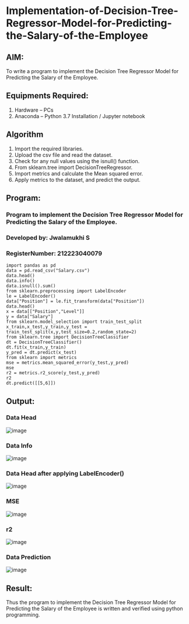 # Implementation-of-Decision-Tree-Regressor-Model-for-Predicting-the-Salary-of-the-Employee

## AIM:
To write a program to implement the Decision Tree Regressor Model for Predicting the Salary of the Employee.

## Equipments Required:
1. Hardware – PCs
2. Anaconda – Python 3.7 Installation / Jupyter notebook

## Algorithm
1. Import the required libraries.
2. Upload the csv file and read the dataset.
3. Check for any null values using the isnull() function.
4. From sklearn.tree import DecisionTreeRegressor.
5. Import metrics and calculate the Mean squared error.
6. Apply metrics to the dataset, and predict the output.


## Program:
### Program to implement the Decision Tree Regressor Model for Predicting the Salary of the Employee.
### Developed by: Jwalamukhi S
### RegisterNumber: 212223040079

```
import pandas as pd
data = pd.read_csv("Salary.csv")
data.head()
data.info()
data.isnull().sum()
from sklearn.preprocessing import LabelEncoder
le = LabelEncoder()
data["Position"] = le.fit_transform(data["Position"])
data.head()
x = data[["Position","Level"]]
y = data["Salary"]
from sklearn.model_selection import train_test_split
x_train,x_test,y_train,y_test =
train_test_split(x,y,test_size=0.2,random_state=2)
from sklearn.tree import DecisionTreeClassifier
dt = DecisionTreeClassifier()
dt.fit(x_train,y_train)
y_pred = dt.predict(x_test)
from sklearn import metrics
mse = metrics.mean_squared_error(y_test,y_pred)
mse
r2 = metrics.r2_score(y_test,y_pred)
r2
dt.predict([[5,6]])

```

## Output:
### Data Head

![image](https://github.com/Jwalamukhi/Implementation-of-Decision-Tree-Regressor-Model-for-Predicting-the-Salary-of-the-Employee/assets/145953628/fe8a1ea0-0487-4ffd-91b6-ceeb46b1d20e)


### Data Info

![image](https://github.com/Jwalamukhi/Implementation-of-Decision-Tree-Regressor-Model-for-Predicting-the-Salary-of-the-Employee/assets/145953628/370a5b86-4dd7-4e5b-942d-83f7a92c7d3b)


### Data Head after applying LabelEncoder()

![image](https://github.com/Jwalamukhi/Implementation-of-Decision-Tree-Regressor-Model-for-Predicting-the-Salary-of-the-Employee/assets/145953628/a24aba50-b035-40d3-b1b9-e6ea19aefabc)


### MSE

![image](https://github.com/Jwalamukhi/Implementation-of-Decision-Tree-Regressor-Model-for-Predicting-the-Salary-of-the-Employee/assets/145953628/1f07032c-3c85-4476-b568-db34ac3b74de)

### r2

![image](https://github.com/Jwalamukhi/Implementation-of-Decision-Tree-Regressor-Model-for-Predicting-the-Salary-of-the-Employee/assets/145953628/ee0dc33e-25e4-4f1a-a914-7aa924d6445c)

### Data Prediction
![image](https://github.com/Jwalamukhi/Implementation-of-Decision-Tree-Regressor-Model-for-Predicting-the-Salary-of-the-Employee/assets/145953628/77225227-d74a-4080-9d53-debe77f2dfff)


## Result:
Thus the program to implement the Decision Tree Regressor Model for Predicting the Salary of the Employee is written and verified using python programming.
